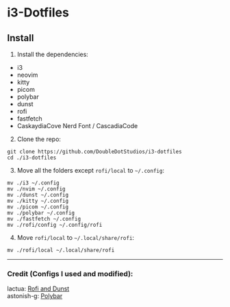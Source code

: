 # i3-Dotfiles

## Install

1. Install the dependencies:
- i3
- neovim
- kitty
- picom
- polybar
- dunst
- rofi
- fastfetch
- CaskaydiaCove Nerd Font / CascadiaCode

2. Clone the repo:
```console
git clone https://github.com/DoubleDotStudios/i3-dotfiles
cd ./i3-dotfiles
```

3. Move all the folders except `rofi/local` to `~/.config`:
```console
mv ./i3 ~/.config
mv ./nvim ~/.config
mv ./dunst ~/.config
mv ./kitty ~/.config
mv ./picom ~/.config
mv ./polybar ~/.config
mv ./fastfetch ~/.config
mv ./rofi/config ~/.config/rofi
```

4. Move `rofi/local` to `~/.local/share/rofi`:
```console
mv ./rofi/local ~/.local/share/rofi
```

---

### Credit (Configs I used and modified):
lactua: [Rofi and Dunst](https://github.com/lactua/dotfiles/tree/master/dots/rofi)  
astonish-g: [Polybar](https://github.com/astonish-g/i3-everforest-dotfiles/tree/main/.config/polybar)
